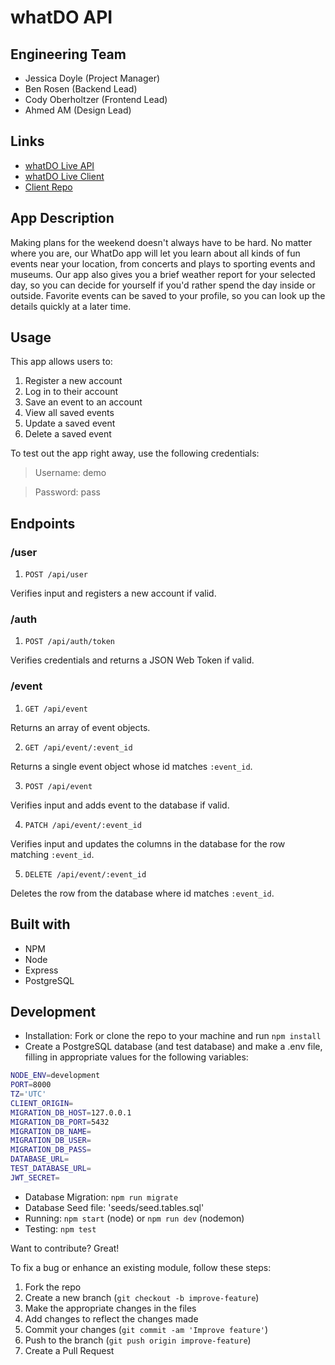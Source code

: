 # whatDO API

## Engineering Team

- Jessica Doyle (Project Manager)
- Ben Rosen (Backend Lead)
- Cody Oberholtzer (Frontend Lead)
- Ahmed AM (Design Lead)

## Links

- [whatDO Live API](https://thinkful-whatdo.herokuapp.com/)
- [whatDO Live Client](https://whatdo.now.sh/)
- [Client Repo](https://github.com/thinkful-ei-firefly/whatdo-client)

## App Description

Making plans for the weekend doesn't always have to be hard. No matter where you
are, our WhatDo app will let you learn about all kinds of fun events near your
location, from concerts and plays to sporting events and museums. Our app also
gives you a brief weather report for your selected day, so you can decide for
yourself if you'd rather spend the day inside or outside. Favorite events can be
saved to your profile, so you can look up the details quickly at a later time.

## Usage

This app allows users to:

1.  Register a new account
2.  Log in to their account
3.  Save an event to an account
4.  View all saved events
5.  Update a saved event
6.  Delete a saved event

To test out the app right away, use the following credentials:

> Username: demo

> Password: pass

## Endpoints

### /user

1. `POST /api/user`

Verifies input and registers a new account if valid.

### /auth

1. `POST /api/auth/token`

Verifies credentials and returns a JSON Web Token if valid.

### /event

1. `GET /api/event`

Returns an array of event objects.

2. `GET /api/event/:event_id`

Returns a single event object whose id matches `:event_id`.

3. `POST /api/event`

Verifies input and adds event to the database if valid.

4. `PATCH /api/event/:event_id`

Verifies input and updates the columns in the database for the row matching `:event_id`.

5. `DELETE /api/event/:event_id`

Deletes the row from the database where id matches `:event_id`.

## Built with

- NPM
- Node
- Express
- PostgreSQL

## Development

- Installation: Fork or clone the repo to your machine and run `npm install`
- Create a PostgreSQL database (and test database) and make a .env file, filling in appropriate
  values for the following variables:

```sh
NODE_ENV=development
PORT=8000
TZ='UTC'
CLIENT_ORIGIN=
MIGRATION_DB_HOST=127.0.0.1
MIGRATION_DB_PORT=5432
MIGRATION_DB_NAME=
MIGRATION_DB_USER=
MIGRATION_DB_PASS=
DATABASE_URL=
TEST_DATABASE_URL=
JWT_SECRET=
```

- Database Migration: `npm run migrate`
- Database Seed file: 'seeds/seed.tables.sql'
- Running: `npm start` (node) or `npm run dev` (nodemon)
- Testing: `npm test`

Want to contribute? Great!

To fix a bug or enhance an existing module, follow these steps:

1. Fork the repo
2. Create a new branch (`git checkout -b improve-feature`)
3. Make the appropriate changes in the files
4. Add changes to reflect the changes made
5. Commit your changes (`git commit -am 'Improve feature'`)
6. Push to the branch (`git push origin improve-feature`)
7. Create a Pull Request
